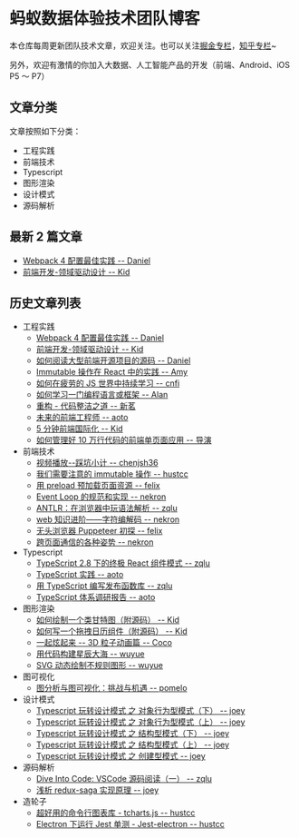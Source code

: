 # 蚂蚁数据体验技术团队博客

本仓库每周更新团队技术文章，欢迎关注。也可以关注[掘金专栏](https://juejin.im/user/59659aff5188250cf956e6dd)，[知乎专栏](https://zhuanlan.zhihu.com/front)~

另外，欢迎有激情的你加入大数据、人工智能产品的开发（前端、Android、iOS P5 ～ P7）

## 文章分类

文章按照如下分类：

- 工程实践
- 前端技术
- Typescript
- 图形渲染
- 设计模式
- 源码解析

## 最新 2 篇文章

- [Webpack 4 配置最佳实践 -- Daniel](https://github.com/ProtoTeam/blog/blob/master/201806/3.md)
- [前端开发-领域驱动设计 -- Kid](https://github.com/ProtoTeam/blog/blob/master/201806/2.md)

## 历史文章列表

- 工程实践
  - [Webpack 4 配置最佳实践 -- Daniel](https://github.com/ProtoTeam/blog/blob/master/201806/3.md)
  - [前端开发-领域驱动设计 -- Kid](https://github.com/ProtoTeam/blog/blob/master/201806/2.md)
  - [如何阅读大型前端开源项目的源码 -- Daniel](https://github.com/ProtoTeam/blog/blob/master/201805/3.md)
  - [Immutable 操作在 React 中的实践 -- Amy](https://github.com/ProtoTeam/blog/blob/master/201805/2.md)
  - [如何在疲劳的 JS 世界中持续学习 -- cnfi](https://github.com/ProtoTeam/blog/blob/master/201805/1.md)
  - [如何学习一门编程语言或框架 -- Alan](https://github.com/ProtoTeam/blog/blob/master/201803/1.md)
  - [重构 - 代码整洁之道 -- 新茗](https://github.com/ProtoTeam/blog/blob/master/201801/3.md)
  - [未来的前端工程师 -- aoto](https://github.com/ProtoTeam/blog/blob/master/201712/1.md)
  - [5 分钟前端国际化 -- Kid](https://github.com/ProtoTeam/blog/blob/master/201710/1.md)
  - [如何管理好 10 万行代码的前端单页面应用 -- 导演](https://github.com/ProtoTeam/blog/blob/master/201709/1.md)
- 前端技术
  - [视频播放--踩坑小计 -- chenjsh36](https://github.com/ProtoTeam/blog/blob/master/201806/1.md)
  - [我们需要注意的 immutable 操作 -- hustcc](https://github.com/ProtoTeam/blog/blob/master/201803/3.md)
  - [用 preload 预加载页面资源 -- felix](https://github.com/ProtoTeam/blog/blob/master/201802/1.md)
  - [Event Loop 的规范和实现 -- nekron](https://github.com/ProtoTeam/blog/blob/master/201801/2.md)
  - [ANTLR：在浏览器中玩语法解析 -- zqlu](https://github.com/ProtoTeam/blog/blob/master/201712/2.md)
  - [web 知识进阶——字符编解码 -- nekron](https://github.com/ProtoTeam/blog/blob/master/201712/3.md)
  - [无头浏览器 Puppeteer 初探 -- felix](https://github.com/ProtoTeam/blog/blob/master/201710/2.md)
  - [跨页面通信的各种姿势 -- nekron](https://github.com/ProtoTeam/blog/blob/master/201709/3.md)
- Typescript
  - [TypeScript 2.8 下的终极 React 组件模式 -- zqlu](https://github.com/ProtoTeam/blog/blob/master/201805/4.md)
  - [TypeScript 实践 -- aoto](https://github.com/ProtoTeam/blog/blob/master/201803/2.md)
  - [用 TypeScript 编写发布函数库 -- zqlu](https://github.com/ProtoTeam/blog/blob/master/201711/4.md)
  - [TypeScript 体系调研报告 -- aoto](https://github.com/ProtoTeam/blog/blob/master/201709/2.md)
- 图形渲染
  - [如何绘制一个类甘特图（附源码） -- Kid](https://github.com/ProtoTeam/blog/blob/master/201804/2.md)
  - [如何写一个拖拽日历组件（附源码） -- Kid](https://github.com/ProtoTeam/blog/blob/master/201804/1.md)
  - [一起炫起来 -- 3D 粒子动画篇 -- Coco](https://github.com/ProtoTeam/blog/blob/master/201711/1.md)
  - [用代码构建星辰大海 -- wuyue](https://github.com/ProtoTeam/blog/blob/master/201711/2.md)
  - [SVG 动态绘制不规则图形 -- wuyue](https://github.com/ProtoTeam/blog/blob/master/201710/4.md)
- 图可视化
  - [图分析与图可视化：挑战与机遇 -- pomelo](https://github.com/ProtoTeam/blog/blob/master/201910/1.md)
- 设计模式
  - [Typescript 玩转设计模式 之 对象行为型模式（下） -- joey](https://github.com/ProtoTeam/blog/blob/master/201802/2.md)
  - [Typescript 玩转设计模式 之 对象行为型模式（上） -- joey](https://github.com/ProtoTeam/blog/blob/master/201801/1.md)
  - [Typescript 玩转设计模式 之 结构型模式（下） -- joey](https://github.com/ProtoTeam/blog/blob/master/201801/4.md)
  - [Typescript 玩转设计模式 之 结构型模式（上） -- joey](https://github.com/ProtoTeam/blog/blob/master/201712/4.md)
  - [Typescript 玩转设计模式 之 创建型模式 -- joey](https://github.com/ProtoTeam/blog/blob/master/201711/5.md)
- 源码解析
  - [Dive Into Code: VSCode 源码阅读（一） -- zqlu](https://github.com/ProtoTeam/blog/blob/master/201804/3.md)
  - [浅析 redux-saga 实现原理 -- joey](https://github.com/ProtoTeam/blog/blob/master/201710/3.md)
- 造轮子
  - [超好用的命令行图表库 - tcharts.js -- hustcc](https://github.com/ProtoTeam/blog/blob/master/201711/3.md)
  - [Electron 下运行 Jest 单测 - Jest-electron -- hustcc](https://github.com/ProtoTeam/blog/blob/master/201909/1.md)
